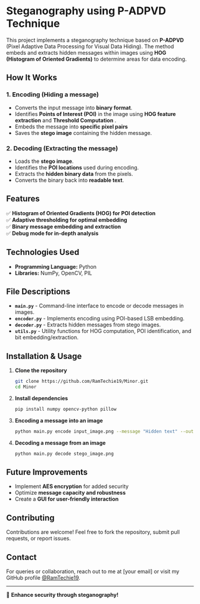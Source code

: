 # Steganography using P-ADPVD Technique

This project implements a steganography technique based on **P-ADPVD** (Pixel Adaptive Data Processing for Visual Data Hiding). The method embeds and extracts hidden messages within images using **HOG (Histogram of Oriented Gradients)** to determine areas for data encoding.

## How It Works

### 1. Encoding (Hiding a message)
- Converts the input message into **binary format**.
- Identifies **Points of Interest (POI)** in the image using **HOG feature extraction** and **Threshold Computation** .
- Embeds the message into **specific pixel pairs** 
- Saves the **stego image** containing the hidden message.

### 2. Decoding (Extracting the message)
- Loads the **stego image**.
- Identifies the **POI locations** used during encoding.
- Extracts the **hidden binary data** from the pixels.
- Converts the binary back into **readable text**.

## Features
  
✅ **Histogram of Oriented Gradients (HOG) for POI detection**  
✅ **Adaptive thresholding for optimal embedding**  
✅ **Binary message embedding and extraction**  
✅ **Debug mode for in-depth analysis**  

## Technologies Used

- **Programming Language:** Python  
- **Libraries:** NumPy, OpenCV, PIL  

## File Descriptions

- **`main.py`** - Command-line interface to encode or decode messages in images.
- **`encoder.py`** - Implements encoding using POI-based LSB embedding.
- **`decoder.py`** - Extracts hidden messages from stego images.
- **`utils.py`** - Utility functions for HOG computation, POI identification, and bit embedding/extraction.

## Installation & Usage

1. **Clone the repository**  
   ```bash
   git clone https://github.com/RamTechie19/Minor.git
   cd Minor
   ```

2. **Install dependencies**  
   ```bash
   pip install numpy opencv-python pillow
   ```

3. **Encoding a message into an image**  
   ```bash
   python main.py encode input_image.png --message "Hidden text" --output stego_image.png
   ```

4. **Decoding a message from an image**  
   ```bash
   python main.py decode stego_image.png
   ```

## Future Improvements

- Implement **AES encryption** for added security   
- Optimize **message capacity and robustness**  
- Create a **GUI for user-friendly interaction**  

## Contributing

Contributions are welcome! Feel free to fork the repository, submit pull requests, or report issues.

## Contact

For queries or collaboration, reach out to me at [your email] or visit my GitHub profile [@RamTechie19](https://github.com/RamTechie19).

---

🚀 **Enhance security through steganography!**
